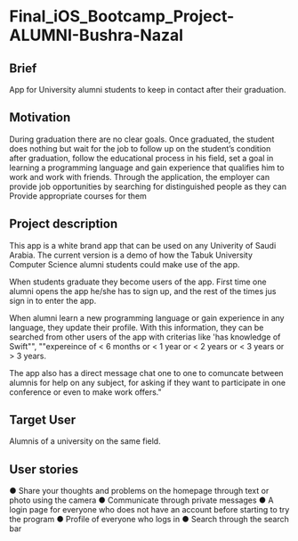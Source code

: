 # Final_iOS_Bootcamp_Project-ALUMNI-Bushra-Nazal

## Brief
App for University alumni students to keep in contact after their graduation.


## Motivation
During graduation there are no clear goals. Once graduated, the student does nothing but wait for the job to follow up on the student’s condition after graduation, follow the educational process in his field, set a goal in learning a programming language and gain experience that qualifies him to work and work with friends. Through the application, the employer can provide job opportunities by searching for distinguished people as they can Provide appropriate courses for them


## Project description
This app is a white brand app that can be used on any Univerity of Saudi Arabia. The current version is a demo of how the Tabuk University Computer Science  alumni students  could make use of the app.

When students graduate they become users of the app. First time one alumni opens the app he/she has to sign up,
and the rest of the times jus sign in to enter the app.

When alumni learn a new programming language or gain experience in any language, they update their profile. With this information, they can be searched from other users of the app with criterias like 'has knowledge of Swift"", ""expereince of < 6 months or < 1 year or < 2 years or < 3 years or > 3 years. 

The app also has a direct message chat one to one to comuncate between alumnis for help on any subject, for asking if they want to participate in one conference or even to make work offers."


## Target User
Alumnis of a university on the same field.


## User stories
● Share your thoughts and problems on the homepage through text or photo using the camera
● Communicate through private messages 
● A login page for everyone who does not have an account before starting to try the program
● Profile of everyone who logs in
● Search through the search bar
